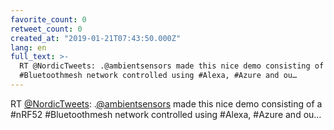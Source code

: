 ```yaml
---
favorite_count: 0
retweet_count: 0
created_at: "2019-01-21T07:43:50.000Z"
lang: en
full_text: >-
  RT @NordicTweets: .@ambientsensors made this nice demo consisting of a #nRF52
  #Bluetoothmesh network controlled using #Alexa, #Azure and ou…
---
```


RT [@NordicTweets](https://twitter.com/NordicTweets):
.[@ambientsensors](https://twitter.com/ambientsensors) made this nice demo
consisting of a #nRF52 #Bluetoothmesh network controlled using #Alexa, #Azure
and ou…
